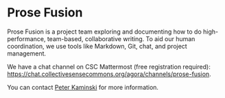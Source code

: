 # Prose Fusion

Prose Fusion is a project team exploring and documenting how to do high-performance, team-based, collaborative writing. To aid our human coordination, we use tools like Markdown, Git, chat, and project management.

We have a chat channel on CSC Mattermost (free registration required): <https://chat.collectivesensecommons.org/agora/channels/prose-fusion>.

You can contact [Peter Kaminski](mailto:kaminski@istori.com) for more information.
